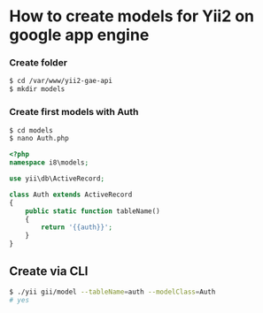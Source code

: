 # How to create models for Yii2 on google app engine

### Create folder
```bash
$ cd /var/www/yii2-gae-api
$ mkdir models
```

### Create first models with Auth
```bash
$ cd models
$ nano Auth.php
```
```php
<?php
namespace i8\models;

use yii\db\ActiveRecord;

class Auth extends ActiveRecord
{
    public static function tableName()
    {
        return '{{auth}}';
    }
}
```

## Create via CLI
```bash
$ ./yii gii/model --tableName=auth --modelClass=Auth
# yes
```
